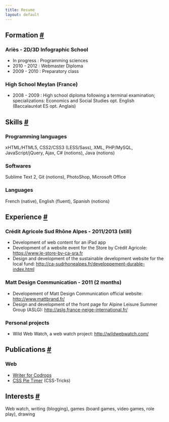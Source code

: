 ```yaml
---
title: Resume
layout: default
---
```

<section id="formation">
<h2><i class='fontawesome-beaker icon-left'></i>Formation <a href="#formation" class="section-anchor">#</a></h2>

<h3>Ariès - 2D/3D Infographic School</h3>
<ul>
<li>In progress : Programming sciences</li>
<li>2010 - 2012 : Webmaster Diploma</li>
<li>2009 - 2010 : Preparatory class</li>
</ul>
<h3>High School Meylan (France)</h3>
<ul>
<li>2008 - 2009 : High school diploma following a terminal examination; specializations: Economics and Social Studies opt. English (Baccalauréat ES opt. Anglais)</li>
</ul>


</section>
<section id="skills">

<h2><span class='fontawesome-magic icon-left'></span>Skills <a href="#skills" class="section-anchor">#</a></h2>
<h3>Programming languages</h3>
<p>xHTML/HTML5, CSS2/CSS3 (LESS/Sass), XML, PHP/MySQL, JavaScript/jQuery, Ajax, C# (notions), Java (notions)</p>

<h3>Softwares</h3>
<p>Sublime Text 2, Git (notions), PhotoShop, Microsoft Office</p>

<h3>Languages</h3>
<p>French (native), English (fluent), Spanish (notions)</p>

</section>
<section id="experience">

<h2><span class='fontawesome-briefcase icon-left'></span>Experience <a href="#experience" class="section-anchor">#</a></h2>
<!--
<h3>Caramel Poivré - 2012 (still)</h3>
<ul>
<li>Development of a web watch application : <a href='http://veille.caramel-poivre.fr/' title="Veille Caramel Poivré">http://veille.caramel-poivre.fr/</a></a></li>
</ul> 
-->
<h3>Crédit Agricole Sud Rhône Alpes - 2011/2013 (still)</h3>
<ul>
<li>Development of web content for an iPad app</li>
<li>Development of a website event for the Store by Crédit Agricole: <a href="https://www.le-store-by-ca-sra.fr" title="Website event for the Store by Crédit Agricole">https://www.le-store-by-ca-sra.fr</a></li>
<li>Design and development of the sustainable development website for the local fund: <a href='http://ca-sudrhonealpes.fr/developpement-durable-index.html' title='Crédit Agricole Sud Rhône Alpes sustainable development website'>http://ca-sudrhonealpes.fr/developpement-durable-index.html</a></li>
</ul>

<h3>Matt Design Communication - 2011 (2 months)</h3>
<ul>
<li>Developement of Matt Design Communication official website: <a href='http://www.mattbrand.fr/' title="Matt Design Communication website">http://www.mattbrand.fr/</a></li>
<li>Design and development of the front page for Alpine Leisure Summer Group (ASLG): <a href='http://aslg.france-neige-international.fr/' title="ASLG front page">http://aslg.france-neige-international.fr/</a></li>
</ul> 

<h3>Personal projects</h3>
<ul>
<li>Wild Web Watch, a web watch project: <a href="http://wildwebwatch.com/" title="Wild Web Watch">http://wildwebwatch.com/</a></li>
</ul>

</section>
<section id="publications">

<h2><span class='fontawesome-pencil icon-left'></span>Publications <a href="#publications" class="section-anchor">#</a></h2>
<h3>Web</h3>
<ul>
<li><a href="http://tympanus.net/codrops/author/hugogiraudel/" title="Hugo on Codrops">Writer for Codrops</a></li>
<li><a href="http://css-tricks.com/css-pie-timer/" title="CSS Pie Timer">CSS Pie Timer</a> (CSS-Tricks)</li>
</ul>

</section>
<section id="interests">

<h2><span class='fontawesome-heart icon-left'></span>Interests <a href="#interests" class="section-anchor">#</a></h2>
<p>Web watch, writing (blogging), games (board games, video games, role play), drawing</p>

</section>
